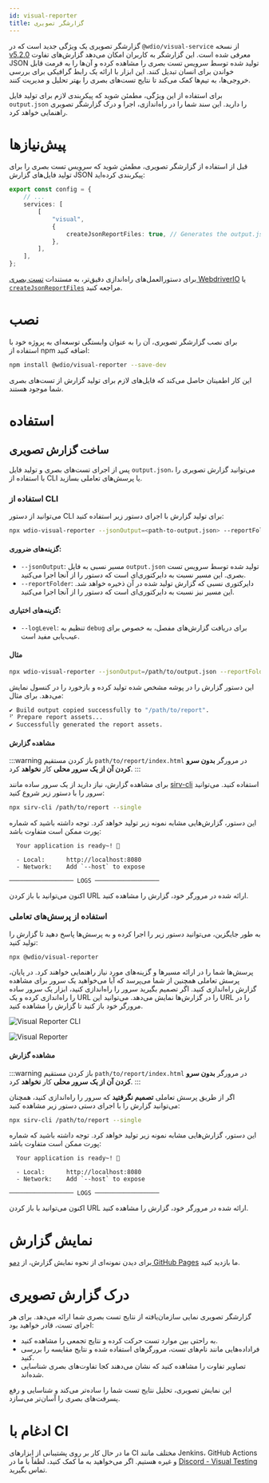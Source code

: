 ```yaml
---
id: visual-reporter
title: گزارشگر تصویری
---
```


گزارشگر تصویری یک ویژگی جدید است که در `@wdio/visual-service` از نسخه [v5.2.0](https://github.com/webdriverio/visual-testing/releases/tag/%40wdio%2Fvisual-service%405.2.0) معرفی شده است. این گزارشگر به کاربران امکان می‌دهد گزارش‌های تفاوت JSON تولید شده توسط سرویس تست بصری را مشاهده کرده و آن‌ها را به فرمت قابل خواندن برای انسان تبدیل کنند. این ابزار با ارائه یک رابط گرافیکی برای بررسی خروجی‌ها، به تیم‌ها کمک می‌کند تا نتایج تست‌های بصری را بهتر تحلیل و مدیریت کنند.

برای استفاده از این ویژگی، مطمئن شوید که پیکربندی لازم برای تولید فایل `output.json` را دارید. این سند شما را در راه‌اندازی، اجرا و درک گزارشگر تصویری راهنمایی خواهد کرد.

# پیش‌نیازها

قبل از استفاده از گزارشگر تصویری، مطمئن شوید که سرویس تست بصری را برای تولید فایل‌های گزارش JSON پیکربندی کرده‌اید:

```ts
export const config = {
    // ...
    services: [
        [
            "visual",
            {
                createJsonReportFiles: true, // Generates the output.json file
            },
        ],
    ],
};
```

برای دستورالعمل‌های راه‌اندازی دقیق‌تر، به مستندات [تست بصری WebdriverIO](./) یا [`createJsonReportFiles`](./service-options.md#createjsonreportfiles-new) مراجعه کنید.

# نصب

برای نصب گزارشگر تصویری، آن را به عنوان وابستگی توسعه‌ای به پروژه خود با استفاده از npm اضافه کنید:

```bash
npm install @wdio/visual-reporter --save-dev
```

این کار اطمینان حاصل می‌کند که فایل‌های لازم برای تولید گزارش از تست‌های بصری شما موجود هستند.

# استفاده

## ساخت گزارش تصویری

پس از اجرای تست‌های بصری و تولید فایل `output.json`، می‌توانید گزارش تصویری را با استفاده از CLI یا پرسش‌های تعاملی بسازید.

### استفاده از CLI

می‌توانید از دستور CLI برای تولید گزارش با اجرای دستور زیر استفاده کنید:

```bash
npx wdio-visual-reporter --jsonOutput=<path-to-output.json> --reportFolder=<path-to-store-report> --logLevel=debug
```

#### گزینه‌های ضروری:

- `--jsonOutput`: مسیر نسبی به فایل `output.json` تولید شده توسط سرویس تست بصری. این مسیر نسبت به دایرکتوری‌ای است که دستور را از آنجا اجرا می‌کنید.
- `--reportFolder`: دایرکتوری نسبی که گزارش تولید شده در آن ذخیره خواهد شد. این مسیر نیز نسبت به دایرکتوری‌ای است که دستور را از آنجا اجرا می‌کنید.

#### گزینه‌های اختیاری:

- `--logLevel`: تنظیم به `debug` برای دریافت گزارش‌های مفصل، به خصوص برای عیب‌یابی مفید است.

#### مثال

```bash
npx wdio-visual-reporter --jsonOutput=/path/to/output.json --reportFolder=/path/to/report --logLevel=debug
```

این دستور گزارش را در پوشه مشخص شده تولید کرده و بازخورد را در کنسول نمایش می‌دهد. برای مثال:

```bash
✔ Build output copied successfully to "/path/to/report".
⠋ Prepare report assets...
✔ Successfully generated the report assets.
```

#### مشاهده گزارش

:::warning
باز کردن مستقیم `path/to/report/index.html` در مرورگر **بدون سرو کردن آن از یک سرور محلی** کار **نخواهد** کرد.
:::

برای مشاهده گزارش، نیاز دارید از یک سرور ساده مانند [sirv-cli](https://www.npmjs.com/package/sirv-cli) استفاده کنید. می‌توانید سرور را با دستور زیر شروع کنید:

```bash
npx sirv-cli /path/to/report --single
```

این دستور، گزارش‌هایی مشابه نمونه زیر تولید خواهد کرد. توجه داشته باشید که شماره پورت ممکن است متفاوت باشد:

```logs
  Your application is ready~! 🚀

  - Local:      http://localhost:8080
  - Network:    Add `--host` to expose

────────────────── LOGS ──────────────────
```

اکنون می‌توانید با باز کردن URL ارائه شده در مرورگر خود، گزارش را مشاهده کنید.

### استفاده از پرسش‌های تعاملی

به طور جایگزین، می‌توانید دستور زیر را اجرا کرده و به پرسش‌ها پاسخ دهید تا گزارش را تولید کنید:

```bash
npx @wdio/visual-reporter
```

پرسش‌ها شما را در ارائه مسیرها و گزینه‌های مورد نیاز راهنمایی خواهند کرد. در پایان، پرسش تعاملی همچنین از شما می‌پرسد که آیا می‌خواهید یک سرور برای مشاهده گزارش راه‌اندازی کنید. اگر تصمیم بگیرید سرور را راه‌اندازی کنید، ابزار یک سرور ساده را راه‌اندازی کرده و یک URL را در گزارش‌ها نمایش می‌دهد. می‌توانید این URL را در مرورگر خود باز کنید تا گزارش را مشاهده کنید.

![Visual Reporter CLI](/img/visual/cli-screen-recording.gif)

![Visual Reporter](/img/visual/visual-reporter.gif)

#### مشاهده گزارش

:::warning
باز کردن مستقیم `path/to/report/index.html` در مرورگر **بدون سرو کردن آن از یک سرور محلی** کار **نخواهد** کرد.
:::

اگر از طریق پرسش تعاملی **تصمیم نگرفتید** که سرور را راه‌اندازی کنید، همچنان می‌توانید گزارش را با اجرای دستی دستور زیر مشاهده کنید:

```bash
npx sirv-cli /path/to/report --single
```

این دستور، گزارش‌هایی مشابه نمونه زیر تولید خواهد کرد. توجه داشته باشید که شماره پورت ممکن است متفاوت باشد:

```logs
  Your application is ready~! 🚀

  - Local:      http://localhost:8080
  - Network:    Add `--host` to expose

────────────────── LOGS ──────────────────
```

اکنون می‌توانید با باز کردن URL ارائه شده در مرورگر خود، گزارش را مشاهده کنید.

# نمایش گزارش

برای دیدن نمونه‌ای از نحوه نمایش گزارش، از [دمو GitHub Pages](https://webdriverio.github.io/visual-testing/) ما بازدید کنید.

# درک گزارش تصویری

گزارشگر تصویری نمایی سازمان‌یافته از نتایج تست بصری شما ارائه می‌دهد. برای هر اجرای تست، قادر خواهید بود:

- به راحتی بین موارد تست حرکت کرده و نتایج تجمعی را مشاهده کنید.
- فراداده‌هایی مانند نام‌های تست، مرورگرهای استفاده شده و نتایج مقایسه را بررسی کنید.
- تصاویر تفاوت را مشاهده کنید که نشان می‌دهند کجا تفاوت‌های بصری شناسایی شده‌اند.

این نمایش تصویری، تحلیل نتایج تست شما را ساده‌تر می‌کند و شناسایی و رفع پسرفت‌های بصری را آسان‌تر می‌سازد.

# ادغام با CI

ما در حال کار بر روی پشتیبانی از ابزارهای CI مختلف مانند Jenkins، GitHub Actions و غیره هستیم. اگر می‌خواهید به ما کمک کنید، لطفاً با ما در [Discord - Visual Testing](https://discord.com/channels/1097401827202445382/1186908940286574642) تماس بگیرید.